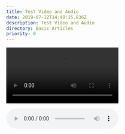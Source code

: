 ```yaml
---
title: Test Video and Audio
date: 2019-07-12T14:40:15.836Z
description: Test Video and Audio
directory: Basic Articles
priority: 0
---
```

<video controls data-id="my-video.mp4"><source src="{{TARGET_ASSETS_SRC}}/video/my-video.mp4" type="video/mp4">Video disabled</video>

<audio controls data-id="my-audio.mp3"><source src="{{TARGET_ASSETS_SRC}}/audio/my-audio.mp3">Video disabled</audio>
